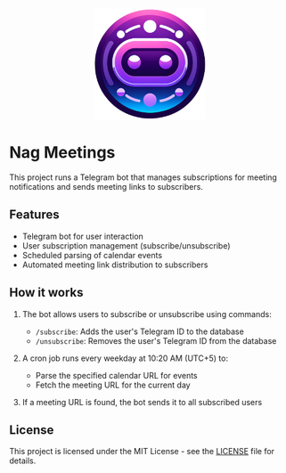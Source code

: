 <div align="center">
  <img class="logo" src="https://github.com/yalexaner/nag-meetings-go/raw/master/images/nag-meetings.png" width="200px" alt="Nag Meetings"/>
</div>

# Nag Meetings

This project runs a Telegram bot that manages subscriptions for meeting notifications and sends meeting links to subscribers.

## Features

- Telegram bot for user interaction
- User subscription management (subscribe/unsubscribe)
- Scheduled parsing of calendar events
- Automated meeting link distribution to subscribers

## How it works

1. The bot allows users to subscribe or unsubscribe using commands:
   - `/subscribe`: Adds the user's Telegram ID to the database
   - `/unsubscribe`: Removes the user's Telegram ID from the database

2. A cron job runs every weekday at 10:20 AM (UTC+5) to:
   - Parse the specified calendar URL for events
   - Fetch the meeting URL for the current day

3. If a meeting URL is found, the bot sends it to all subscribed users

## License

This project is licensed under the MIT License - see the [LICENSE](LICENSE) file for details.
